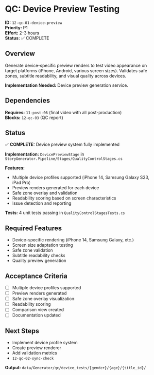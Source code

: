 # QC: Device Preview Testing

**ID:** `12-qc-01-device-preview`  
**Priority:** P1  
**Effort:** 2-3 hours  
**Status:** ✅ COMPLETE

## Overview

Generate device-specific preview renders to test video appearance on target platforms (iPhone, Android, various screen sizes). Validates safe zones, subtitle readability, and visual quality across devices.

**Implementation Needed:** Device preview generation service.

## Dependencies

**Requires:** `11-post-06` (final video with all post-production)  
**Blocks:** `12-qc-03` (QC report)

## Status

✅ **COMPLETE:** Device preview system fully implemented

**Implementation:** `DevicePreviewStage` in `StoryGenerator.Pipeline/Stages/QualityControlStages.cs`

**Features:**
- Multiple device profiles supported (iPhone 14, Samsung Galaxy S23, iPad Pro)
- Preview renders generated for each device
- Safe zone overlay and validation
- Readability scoring based on screen characteristics
- Issue detection and reporting

**Tests:** 4 unit tests passing in `QualityControlStagesTests.cs`

## Required Features

- Device-specific rendering (iPhone 14, Samsung Galaxy, etc.)
- Screen size adaptation testing
- Safe zone validation
- Subtitle readability checks
- Quality preview generation

## Acceptance Criteria

- [ ] Multiple device profiles supported
- [ ] Preview renders generated
- [ ] Safe zone overlay visualization
- [ ] Readability scoring
- [ ] Comparison view created
- [ ] Documentation updated

## Next Steps

- Implement device profile system
- Create preview renderer
- Add validation metrics
- `12-qc-02-sync-check`

**Output:** `data/Generator/qc/device_tests/{gender}/{age}/{title_id}/`
